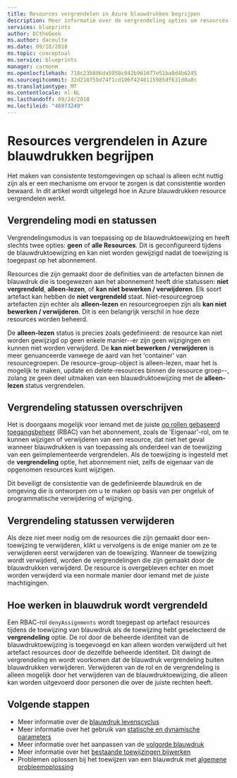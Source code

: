 ```yaml
---
title: Resources vergrendelen in Azure blauwdrukken begrijpen
description: Meer informatie over de vergrendeling opties om resources te beschermen bij het toewijzen van een blauwdruk.
services: blueprints
author: DCtheGeek
ms.author: dacoulte
ms.date: 09/18/2018
ms.topic: conceptual
ms.service: blueprints
manager: carmonm
ms.openlocfilehash: 718c23b806da5058c042b961077e51ba0d4b6245
ms.sourcegitcommit: 32d218f5bd74f1cd106f4248115985df631d0a8c
ms.translationtype: MT
ms.contentlocale: nl-NL
ms.lasthandoff: 09/24/2018
ms.locfileid: "46973249"
---
```

# <a name="understand-resource-locking-in-azure-blueprints"></a>Resources vergrendelen in Azure blauwdrukken begrijpen

Het maken van consistente testomgevingen op schaal is alleen echt nuttig zijn als er een mechanisme om ervoor te zorgen is dat consistentie worden bewaard. In dit artikel wordt uitgelegd hoe in Azure blauwdrukken resource vergrendelen werkt.

## <a name="locking-modes-and-states"></a>Vergrendeling modi en statussen

Vergrendelingsmodus is van toepassing op de blauwdruktoewijzing en heeft slechts twee opties: **geen** of **alle Resources**. Dit is geconfigureerd tijdens de blauwdruktoewijzing en kan niet worden gewijzigd nadat de toewijzing is toegepast op het abonnement.

Resources die zijn gemaakt door de definities van de artefacten binnen de blauwdruk die is toegewezen aan het abonnement heeft drie statussen: **niet vergrendeld**, **alleen-lezen**, of **kan niet bewerken / verwijderen**. Elk soort artefact kan hebben de **niet vergrendeld** staat. Niet-resourcegroep artefacten zijn echter als **alleen-lezen** en resourcegroepen zijn als **kan niet bewerken / verwijderen**. Dit is een belangrijk verschil in hoe deze resources worden beheerd.

De **alleen-lezen** status is precies zoals gedefinieerd: de resource kan niet worden gewijzigd op geen enkele manier--er zijn geen wijzigingen en kunnen niet worden verwijderd. De **kan niet bewerken / verwijderen** is meer genuanceerde vanwege de aard van het 'container' van resourcegroepen. De resource-group-object is alleen-lezen, maar het is mogelijk te maken, update en delete-resources binnen de resource groep--, zolang ze geen deel uitmaken van een blauwdruktoewijzing met de **alleen-lezen** status vergrendelen.

## <a name="overriding-locking-states"></a>Vergrendeling statussen overschrijven

Het is doorgaans mogelijk voor iemand met de juiste [op rollen gebaseerd toegangsbeheer](../../../role-based-access-control/overview.md) (RBAC) van het abonnement, zoals de 'Eigenaar'-rol, om te kunnen wijzigen of verwijderen van een resource, dat niet het geval wanneer blauwdrukken is van toepassing als onderdeel van de toewijzing van een geïmplementeerde vergrendelen. Als de toewijzing is ingesteld met de **vergrendeling** optie, het abonnement niet, zelfs de eigenaar van de opgenomen resources kunt wijzigen.

Dit beveiligt de consistentie van de gedefinieerde blauwdruk en de omgeving die is ontworpen om u te maken op basis van per ongeluk of programmatische verwijdering of wijziging.

## <a name="removing-locking-states"></a>Vergrendeling statussen verwijderen

Als deze niet meer nodig om de resources die zijn gemaakt door een-toewijzing te verwijderen, klikt u vervolgens is de enige manier om ze te verwijderen eerst verwijderen van de toewijzing. Wanneer de toewijzing wordt verwijderd, worden de vergrendelingen die zijn gemaakt door de blauwdrukken verwijderd. De resource is overgebleven echter en moet worden verwijderd via een normale manier door iemand met de juiste machtigingen.

## <a name="how-blueprint-locks-work"></a>Hoe werken in blauwdruk wordt vergrendeld

Een RBAC-rol `denyAssignments` wordt toegepast op artefact resources tijdens de toewijzing van blauwdruk als de toewijzing hebt geselecteerd de **vergrendeling** optie. De rol door de beheerde identiteit van de blauwdruktoewijzing is toegevoegd en kan alleen worden verwijderd uit het artefact resources door de dezelfde beheerde identiteit. Dit dwingt de vergrendeling en wordt voorkomen dat de blauwdruk vergrendeling buiten blauwdrukken verwijderen. Verwijderen van de rol en de vergrendeling is alleen mogelijk door het verwijderen van de blauwdruktoewijzing, die alleen kan worden uitgevoerd door personen die over de juiste rechten heeft.

## <a name="next-steps"></a>Volgende stappen

- Meer informatie over de [blauwdruk levenscyclus](lifecycle.md)
- Meer informatie over het gebruik van [statische en dynamische parameters](parameters.md)
- Meer informatie over het aanpassen van de [volgorde blauwdruk](sequencing-order.md)
- Meer informatie over het [bestaande toewijzingen bijwerken](../how-to/update-existing-assignments.md)
- Problemen oplossen bij het toewijzen van een blauwdruk met [algemene probleemoplossing](../troubleshoot/general.md)
